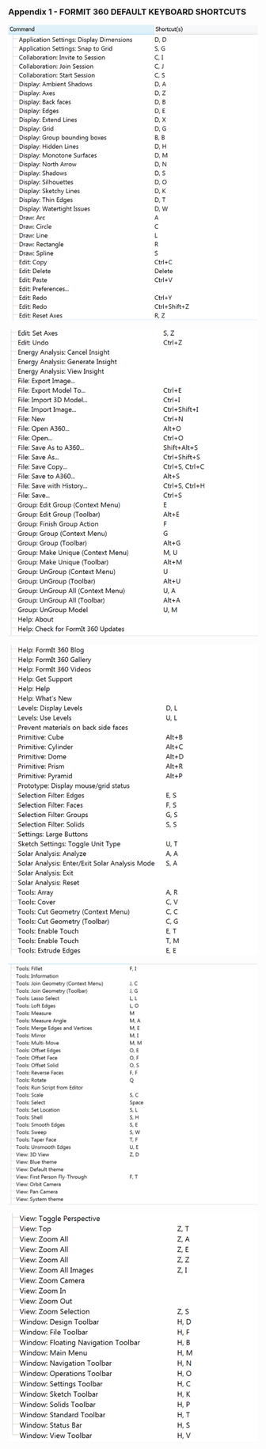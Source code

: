 ### Appendix 1 - FORMIT 360 DEFAULT KEYBOARD SHORTCUTS
![](./images/0288d7e6-3ff2-400f-a772-47ad7592a49b.png)

![](./images/fc9de88c-9de2-4dc4-8fc7-0a0e1bad09ea.png)

![](./images/c15c3906-ab13-4fc6-889a-52040080b14f.png)

![](./images/65c03cc8-ff53-4d88-b2b6-d70fa800e7e0.png)

![](./images/d95e9b61-1e35-42a4-842a-4187c4755a7e.png)
